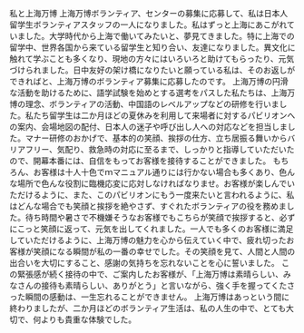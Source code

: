 私と上海万博
上海万博ボランティア、センターの募集に応募して、私は日本人留学生ボランティアスタッフの一人になりました。私はずっと上海にあこがれていました。大学時代から上海で働いてみたいと、夢見てきました。特に上海での留学中、世界各国から来ている留学生と知り合い、友達になりました。異文化に触れて学ぶことも多くなり、現地の方々にはいろいろと助けてもらったり、元気づけられました。日中友好の架け橋になりたいと願っている私は、そのお返しができればと、上海万博のボランティア募集に応募したのです。
上海万博の円滑な活動を助けるために、語学試験を始めとする選考をパスした私たちは、上海万博の理念、ボランティアの活動、中国語のレベルアップなどの研修を行いました。私たち留学生は二か月ほどの夏休みを利用して来場者に対するパビリオンへの案内、会場地図の配付、日本人の迷子や呼び出し人への対応などを担当しました。マナー研修のおかげで、基本的の笑顔、挨拶の仕方、立ち居振る舞いからバリアフリー、気配り、救急時の対応に至るまで、しっかりと指導していただいたので、開幕本番には、自信をもってお客様を接待することができました。
もちろん、お客様は十人十色でｍマニュアル通りには行かない場合も多くあり、色んな場所で色んな役割に臨機応変に応対しなければなりませ。お客様が楽しんでいただけるように、また、このパビリオンにもう一度来たいと言われるように、私はどんな場合でも笑顔と挨拶を絶やさず、すぐれたボランティアの役を務めました。待ち時間や暑さで不機嫌そうなお客様でもこちらが笑顔で挨拶すると、必ずにこっと笑顔に返って、元気を出してくれました。一人でも多くのお客様に満足していただけるように、上海万博の魅力を心から伝えていく中で、疲れ切ったお客様が笑顔になる瞬間が私の一番の幸せでした。その笑顔を見て、人間と人間の出合いを大切にすること、感謝の気持ちを忘れないことを心に誓いました。
この緊張感が続く接待の中で、ご案内したお客様が、「上海万博は素晴らしい、みなさんの接待も素晴らしい、ありがとう」と言いながら、強く手を握ってくたさった瞬間の感動は、一生忘れることができません。
上海万博はあっという間に終わりましたが、二か月ほどのボランティア生活は、私の人生の中で、とても大切で、何よりも貴重な体験でした。